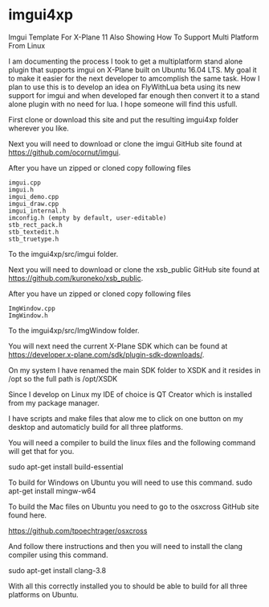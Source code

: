 # imgui4xp
Imgui Template For X-Plane 11 Also Showing How To Support Multi Platform From Linux

I am documenting the process I took to get a multiplatform stand alone plugin that supports imgui on X-Plane built on Ubuntu 16.04 LTS. My goal it to make it easier for the next developer to amcomplish the same task. How I plan to use this is to develop an idea on FlyWithLua beta using its new support for imgui and when developed far enough then convert it to a stand alone plugin with no need for lua. I hope someone will find this usfull. 

First clone or download this site and put the resulting imgui4xp folder wherever you like. 

Next you will need to download or clone the imgui GitHub site found at https://github.com/ocornut/imgui.

After you have un zipped or cloned copy following files

    imgui.cpp
    imgui.h
    imgui_demo.cpp
    imgui_draw.cpp
    imgui_internal.h
    imconfig.h (empty by default, user-editable)
    stb_rect_pack.h
    stb_textedit.h
    stb_truetype.h

To the imgui4xp/src/imgui folder.

Next you will need to download or clone the xsb_public GitHub site found at https://github.com/kuroneko/xsb_public.

After you have un zipped or cloned copy following files

	ImgWindow.cpp	
 	ImgWindow.h

To the imgui4xp/src/ImgWindow folder.

You will next need the current X-Plane SDK which can be found at https://developer.x-plane.com/sdk/plugin-sdk-downloads/.

On my system I have renamed the main SDK folder to XSDK and it resides in /opt so the full path is /opt/XSDK

Since I develop on Linux my IDE of choice is QT Creator which is installed from my package manager.

I have scripts and make files that alow me to click on one button on my desktop and automaticly build for all three platforms.

You will need a compiler to build the linux files and the following command will get that for you.

sudo apt-get install build-essential

To build for Windows on Ubuntu you will need to use this command. sudo apt-get install mingw-w64

To build the Mac files on Ubuntu you need to go to the osxcross GitHub site found here.

https://github.com/tpoechtrager/osxcross

And follow there instructions and then you will need to install the clang compiler using this command.

sudo apt-get install clang-3.8

With all this correctly installed you to should be able to build for all three platforms on Ubuntu.
